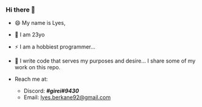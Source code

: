 ### Hi there 👋

<!--
**lskibu/lskibu** is a ✨ _special_ ✨ repository because its `README.md` (this file) appears on your GitHub profile.

Here are some ideas to get you started:

- 🔭 I’m currently working on ...
- 🌱 I’m currently learning ...
- 👯 I’m looking to collaborate on ...
- 🤔 I’m looking for help with ...
- 💬 Ask me about ...
- 📫 How to reach me: ...
- 😄 Pronouns: ...
- ⚡ Fun fact: ...
-->
- 😄 My name is Lyes, 
- 🔭 I am 23yo 
- ⚡ I am a hobbiest programmer... 
- 🤔 I write code that serves my purposes and desire... I share some of my work on this repo.

- Reach me at:
  - Discord: ***\#girei#9430***
  - Email: <lyes.berkane92@gmail.com>
  
 
